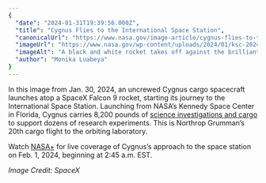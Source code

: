 ```yaml
---
{
  "date": "2024-01-31T19:39:56.000Z",
  "title": "Cygnus Flies to the International Space Station",
  "canonicalUrl": "https://www.nasa.gov/image-article/cygnus-flies-to-the-international-space-station/",
  "imageUrl": "https://www.nasa.gov/wp-content/uploads/2024/01/ksc-20240130-ph-spx02-0003orig.jpg",
  "imageAlt": "A black and white rocket takes off against the brilliant blue backdrop of the sky. It leaves a trail of fire and billowing clouds of white smoke behind it, which partially obscures some structures around the launchpad. The light reflects on the mirror-like surface of a nearby body of water. The image is delicately framed on the left, right, and bottom by green leaves.",
  "author": "Monika Luabeya"
}
---
```


In this image from Jan. 30, 2024, an uncrewed Cygnus cargo spacecraft launches atop a SpaceX Falcon 9 rocket, starting its journey to the International Space Station. Launching from NASA’s Kennedy Space Center in Florida, Cygnus carries 8,200 pounds of [science investigations and cargo](https://www.nasa.gov/news-release/nasa-science-hardware-on-northrop-grumman-mission-en-route-to-station/) to support dozens of research experiments. This is Northrop Grumman’s 20th cargo flight to the orbiting laboratory.

Watch [NASA+](https://plus.nasa.gov/scheduled-video/coverage-of-the-rendezvous-and-capture-of-the-northrop-grumman-cargo-spacecraft/) for live coverage of Cygnus’s approach to the space station on Feb. 1, 2024, beginning at 2:45 a.m. EST.

_Image Credit: SpaceX_
